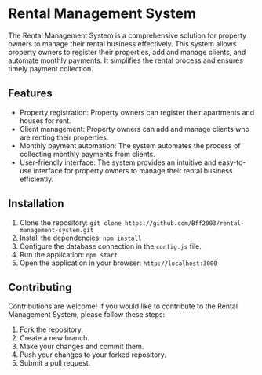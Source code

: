 # Rental Management System

The Rental Management System is a comprehensive solution for property owners to manage their rental business effectively. This system allows property owners to register their properties, add and manage clients, and automate monthly payments. It simplifies the rental process and ensures timely payment collection.

## Features

- Property registration: Property owners can register their apartments and houses for rent.
- Client management: Property owners can add and manage clients who are renting their properties.
- Monthly payment automation: The system automates the process of collecting monthly payments from clients.
- User-friendly interface: The system provides an intuitive and easy-to-use interface for property owners to manage their rental business efficiently.

## Installation

1. Clone the repository: `git clone https://github.com/Bff2003/rental-management-system.git`
2. Install the dependencies: `npm install`
3. Configure the database connection in the `config.js` file.
4. Run the application: `npm start`
5. Open the application in your browser: `http://localhost:3000`

## Contributing

Contributions are welcome! If you would like to contribute to the Rental Management System, please follow these steps:

1. Fork the repository.
2. Create a new branch.
3. Make your changes and commit them.
4. Push your changes to your forked repository.
5. Submit a pull request.

<!-- ## License

This project is licensed under the [MIT License](LICENSE). -->
